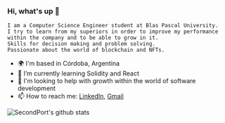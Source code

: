 ### Hi, what's up 👋
``` 
I am a Computer Science Engineer student at Blas Pascal University.
I try to learn from my superiors in order to improve my performance
within the company and to be able to grow in it. 
Skills for decision making and problem solving. 
Passionate about the world of blockchain and NFTs.
```
- 🌍  I'm based in Córdoba, Argentina
- 🌱  I’m currently learning Solidity and React
- 🤔  I'm looking to help with growth within the world of software development
- 📫  How to reach me: [LinkedIn](https://www.linkedin.com/in/lucas-manuel-moyano-gomez-9023b717a/), [Gmail](mailto:gomezmanulm@gmail.com)

![SecondPort's github stats](https://github-readme-stats.vercel.app/api?username=SecondPort&show_icons=true&theme=tokyonight)

